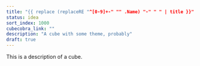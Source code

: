 ```yaml
---
title: "{{ replace (replaceRE "^[0-9]+-" "" .Name) "-" " " | title }}"
status: idea
sort_index: 1000
cubecobra_link: ""
description: "A cube with some theme, probably"
draft: true
---
```


This is a description of a cube.